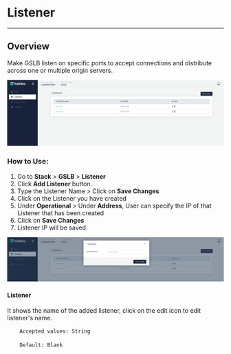 # Listener

---

## Overview

Make GSLB listen on specific ports to accept connections and distribute across one or multiple origin servers.

![listener](/img/gslb/v7/docs/listner.png)

### How to Use:
1. Go to  **Stack** > **GSLB** > **Listener**
2. Click **Add Listener** button.
3. Type the Listener Name > Click on **Save Changes**
4. Click on the Listener you have created
5. Under **Operational** > Under **Address**, User can specify the IP of that Listener that has been created
6. Click on **Save Changes**
7. Listener IP will be saved.


![listener](/img/gslb/v7/docs/listner1.png)

#### **Listener**

It shows the name of the added listener, click on the edit icon to edit listener's name.

```
    Accepted values: String

    Default: Blank 
```

